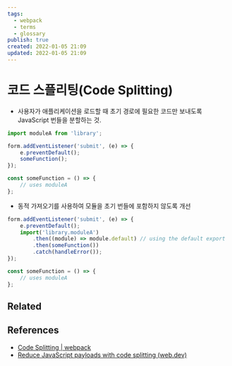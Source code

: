 ```yaml
---
tags:
  - webpack
  - terms
  - glossary
publish: true
created: 2022-01-05 21:09
updated: 2022-01-05 21:09
---
```


# 코드 스플리팅(Code Splitting)

- 사용자가 애플리케이션을 로드할 때 초기 경로에 필요한 코드만 보내도록 JavaScript 번들을 분할하는 것.

```js
import moduleA from 'library';

form.addEventListener('submit', (e) => {
	e.preventDefault();
	someFunction();
});

const someFunction = () => {
	// uses moduleA
};
```

- 동적 가져오기를 사용하여 모듈을 초기 번들에 포함하지 않도록 개선

```js
form.addEventListener('submit', (e) => {
	e.preventDefault();
	import('library.moduleA')
		.then((module) => module.default) // using the default export
		.then(someFunction())
		.catch(handleError());
});

const someFunction = () => {
	// uses moduleA
};
```

## Related

## References

- [Code Splitting | webpack](https://webpack.js.org/guides/code-splitting/)
- [Reduce JavaScript payloads with code splitting (web.dev)](https://web.dev/reduce-javascript-payloads-with-code-splitting/)
